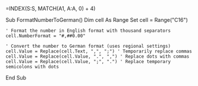 =INDEX(S:S, MATCH(A1, A:A, 0) + 4)




Sub FormatNumberToGerman()
    Dim cell As Range
    Set cell = Range("C16")
    
    ' Format the number in English format with thousand separators
    cell.NumberFormat = "#,##0.00"
    
    ' Convert the number to German format (uses regional settings)
    cell.Value = Replace(cell.Text, ",", ";") ' Temporarily replace commas
    cell.Value = Replace(cell.Value, ".", ",") ' Replace dots with commas
    cell.Value = Replace(cell.Value, ";", ".") ' Replace temporary semicolons with dots
End Sub

